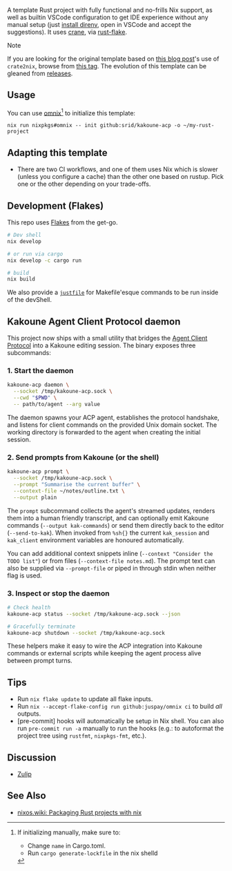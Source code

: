A template Rust project with fully functional and no-frills Nix support, as well as builtin VSCode configuration to get IDE experience without any manual setup (just [install direnv](https://nixos.asia/en/direnv), open in VSCode and accept the suggestions). It uses [crane](https://crane.dev/), via [rust-flake](https://github.com/juspay/rust-flake).

> [!NOTE]
> If you are looking for the original template based on [this blog post](https://srid.ca/rust-nix)'s use of `crate2nix`, browse from [this tag](https://github.com/srid/kakoune-acp/tree/crate2nix). The evolution of this template can be gleaned from [releases](https://github.com/srid/kakoune-acp/releases).

## Usage

You can use [omnix](https://omnix.page/om/init.html)[^omnix] to initialize this template:
```
nix run nixpkgs#omnix -- init github:srid/kakoune-acp -o ~/my-rust-project
```

[^omnix]: If initializing manually, make sure to:
    - Change `name` in Cargo.toml.
    - Run `cargo generate-lockfile` in the nix shelld

## Adapting this template

- There are two CI workflows, and one of them uses Nix which is slower (unless you configure a cache) than the other one based on rustup. Pick one or the other depending on your trade-offs.

## Development (Flakes)

This repo uses [Flakes](https://nixos.asia/en/flakes) from the get-go.

```bash
# Dev shell
nix develop

# or run via cargo
nix develop -c cargo run

# build
nix build
```

We also provide a [`justfile`](https://just.systems/) for Makefile'esque commands to be run inside of the devShell.

## Kakoune Agent Client Protocol daemon

This project now ships with a small utility that bridges the [Agent Client Protocol](https://agentclientprotocol.com/) into a Kakoune editing session. The binary exposes three subcommands:

### 1. Start the daemon

```bash
kakoune-acp daemon \
  --socket /tmp/kakoune-acp.sock \
  --cwd "$PWD" \
  -- path/to/agent --arg value
```

The daemon spawns your ACP agent, establishes the protocol handshake, and listens for client commands on the provided Unix domain socket. The working directory is forwarded to the agent when creating the initial session.

### 2. Send prompts from Kakoune (or the shell)

```bash
kakoune-acp prompt \
  --socket /tmp/kakoune-acp.sock \
  --prompt "Summarise the current buffer" \
  --context-file ~/notes/outline.txt \
  --output plain
```

The `prompt` subcommand collects the agent's streamed updates, renders them into a human friendly transcript, and can optionally emit Kakoune commands (`--output kak-commands`) or send them directly back to the editor (`--send-to-kak`). When invoked from `%sh{}` the current `kak_session` and `kak_client` environment variables are honoured automatically.

You can add additional context snippets inline (`--context "Consider the TODO list"`) or from files (`--context-file notes.md`). The prompt text can also be supplied via `--prompt-file` or piped in through stdin when neither flag is used.

### 3. Inspect or stop the daemon

```bash
# Check health
kakoune-acp status --socket /tmp/kakoune-acp.sock --json

# Gracefully terminate
kakoune-acp shutdown --socket /tmp/kakoune-acp.sock
```

These helpers make it easy to wire the ACP integration into Kakoune commands or external scripts while keeping the agent process alive between prompt turns.

## Tips

- Run `nix flake update` to update all flake inputs.
- Run `nix --accept-flake-config run github:juspay/omnix ci` to build _all_ outputs.
- [pre-commit] hooks will automatically be setup in Nix shell. You can also run `pre-commit run -a` manually to run the hooks (e.g.: to autoformat the project tree using `rustfmt`, `nixpkgs-fmt`, etc.).

## Discussion

- [Zulip](https://nixos.zulipchat.com/#narrow/stream/413950-nix)

## See Also

- [nixos.wiki: Packaging Rust projects with nix](https://nixos.wiki/wiki/Rust#Packaging_Rust_projects_with_nix)
